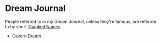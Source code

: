 # Dream Journal

People referred to in my Dream Journal, unless they're famous, are referred to by short [Thanked Names][].

[Thanked Names]: https://thanked.name/

- [Cavern Dream][]

[Cavern Dream]: c7f437bd-6b67-4a51-9e14-e3edd618315e.md
